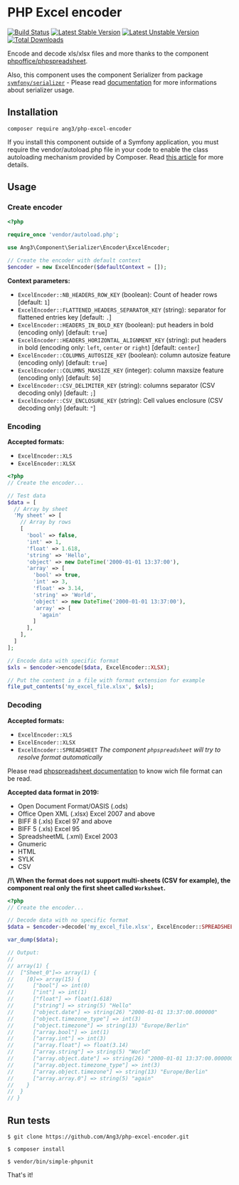 # PHP Excel encoder

[![Build Status](https://travis-ci.org/Ang3/php-excel-encoder.svg?branch=master)](https://travis-ci.org/Ang3/php-excel-encoder) [![Latest Stable Version](https://poser.pugx.org/ang3/php-excel-encoder/v/stable)](https://packagist.org/packages/ang3/php-excel-encoder) [![Latest Unstable Version](https://poser.pugx.org/ang3/php-excel-encoder/v/unstable)](https://packagist.org/packages/ang3/php-excel-encoder) [![Total Downloads](https://poser.pugx.org/ang3/php-excel-encoder/downloads)](https://packagist.org/packages/ang3/php-excel-encoder)

Encode and decode xls/xlsx files and more thanks to the component [phpoffice/phpspreadsheet](https://phpspreadsheet.readthedocs.io/en/latest/).

Also, this component uses the component Serializer from package [```symfony/serializer```](https://packagist.org/packages/symfony/serializer) - Please read [documentation](https://symfony.com/doc/current/components/serializer.html) for more informations about serializer usage.

## Installation

```shell
composer require ang3/php-excel-encoder
```

If you install this component outside of a Symfony application, you must require the vendor/autoload.php file in your code to enable the class autoloading mechanism provided by Composer. Read [this article](https://symfony.com/doc/current/components/using_components.html) for more details.

## Usage

### Create encoder

```php
<?php

require_once 'vendor/autoload.php';

use Ang3\Component\Serializer\Encoder\ExcelEncoder;

// Create the encoder with default context
$encoder = new ExcelEncoder($defaultContext = []);
```

**Context parameters:**
- ```ExcelEncoder::NB_HEADERS_ROW_KEY``` (boolean): Count of header rows [default: ```1```]
- ```ExcelEncoder::FLATTENED_HEADERS_SEPARATOR_KEY``` (string): separator for flattened entries key [default: ```.```]
- ```ExcelEncoder::HEADERS_IN_BOLD_KEY``` (boolean): put headers in bold (encoding only) [default: ```true```]
- ```ExcelEncoder::HEADERS_HORIZONTAL_ALIGNMENT_KEY``` (string): put headers in bold (encoding only: ```left```, ```center``` or ```right```) [default: ```center```]
- ```ExcelEncoder::COLUMNS_AUTOSIZE_KEY``` (boolean): column autosize feature (encoding only) [default: ```true```]
- ```ExcelEncoder::COLUMNS_MAXSIZE_KEY``` (integer): column maxsize feature (encoding only) [default: ```50```]
- ```ExcelEncoder::CSV_DELIMITER_KEY``` (string): columns separator (CSV decoding only) [default: ```;```]
- ```ExcelEncoder::CSV_ENCLOSURE_KEY``` (string): Cell values enclosure (CSV decoding only) [default: ```"```]

### Encoding

**Accepted formats:**
- ```ExcelEncoder::XLS```
- ```ExcelEncoder::XLSX```

```php
<?php
// Create the encoder...

// Test data
$data = [
  // Array by sheet
  'My sheet' => [
    // Array by rows
    [
      'bool' => false,
      'int' => 1,
      'float' => 1.618,
      'string' => 'Hello',
      'object' => new DateTime('2000-01-01 13:37:00'),
      'array' => [
        'bool' => true,
        'int' => 3,
        'float' => 3.14,
        'string' => 'World',
        'object' => new DateTime('2000-01-01 13:37:00'),
        'array' => [
          'again'
        ]
      ],
    ],
  ]
];

// Encode data with specific format
$xls = $encoder->encode($data, ExcelEncoder::XLSX);

// Put the content in a file with format extension for example
file_put_contents('my_excel_file.xlsx', $xls);
```

### Decoding

**Accepted formats:**
- ```ExcelEncoder::XLS```
- ```ExcelEncoder::XLSX```
- ```ExcelEncoder::SPREADSHEET``` *The component ```phpspreadsheet``` will try to resolve format automatically*

Please read [phpspreadsheet documentation](https://phpspreadsheet.readthedocs.io/en/latest/) to know wich file format can be read.

**Accepted data format in 2019:**
- Open Document Format/OASIS (.ods)
- Office Open XML (.xlsx) Excel 2007 and above
- BIFF 8 (.xls) Excel 97 and above
- BIFF 5 (.xls) Excel 95
- SpreadsheetML (.xml) Excel 2003
- Gnumeric
- HTML
- SYLK
- CSV

**/!\ When the format does not support multi-sheets (CSV for example), the component real only the first sheet called ```Worksheet```.**

```php
<?php
// Create the encoder...

// Decode data with no specific format
$data = $encoder->decode('my_excel_file.xlsx', ExcelEncoder::SPREADSHEET);

var_dump($data);

// Output:
// 
// array(1) {
//  ["Sheet_0"]=> array(1) {
//    [0]=> array(15) {
//      ["bool"] => int(0)
//      ["int"] => int(1)
//      ["float"] => float(1.618)
//      ["string"] => string(5) "Hello"
//      ["object.date"] => string(26) "2000-01-01 13:37:00.000000"
//      ["object.timezone_type"] => int(3)
//      ["object.timezone"] => string(13) "Europe/Berlin"
//      ["array.bool"] => int(1)
//      ["array.int"] => int(3)
//      ["array.float"] => float(3.14)
//      ["array.string"] => string(5) "World"
//      ["array.object.date"] => string(26) "2000-01-01 13:37:00.000000"
//      ["array.object.timezone_type"] => int(3)
//      ["array.object.timezone"] => string(13) "Europe/Berlin"
//      ["array.array.0"] => string(5) "again"
//    }
//  }
// }

```

## Run tests

```$ git clone https://github.com/Ang3/php-excel-encoder.git```

```$ composer install```

```$ vendor/bin/simple-phpunit```

That's it!
